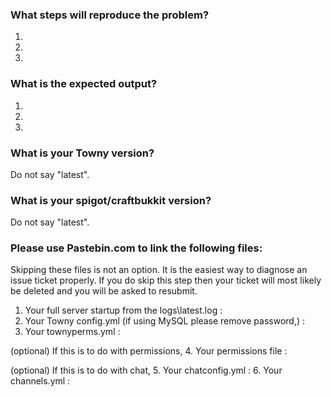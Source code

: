### What steps will reproduce the problem?
1.
2.
3.


### What is the expected output?
1.
2.
3.


### What is your Towny version?
Do not say "latest".


### What is your spigot/craftbukkit version?
Do not say "latest".



### Please use Pastebin.com to link the following files:

Skipping these files is not an option. It is the easiest way to diagnose an issue ticket properly. If you do skip this step then your ticket will most likely be deleted and you will be asked to resubmit.
1. Your full server startup from the logs\latest.log :
2. Your Towny config.yml (if using MySQL please remove password,) :
3. Your townyperms.yml :

(optional) If this is to do with permissions, 
4. Your permissions file :

(optional) If this is to do with chat,
5. Your chatconfig.yml :
6. Your channels.yml :
